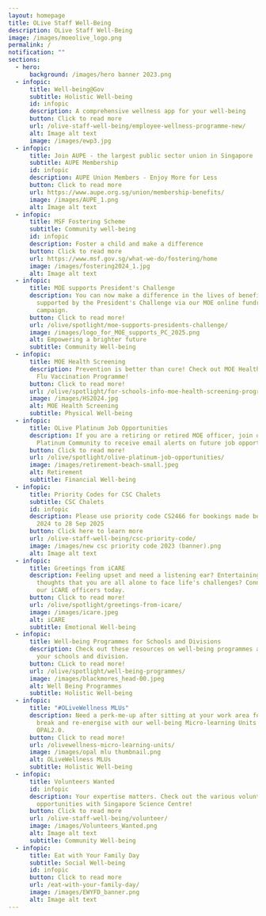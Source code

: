 ```yaml
---
layout: homepage
title: OLive Staff Well-Being
description: OLive Staff Well-Being
image: /images/moeolive_logo.png
permalink: /
notification: ""
sections:
  - hero:
      background: /images/hero banner 2023.png
  - infopic:
      title: Well-being@Gov
      subtitle: Holistic Well-being
      id: infopic
      description: A comprehensive wellness app for your well-being
      button: Click to read more
      url: /olive-staff-well-being/employee-wellness-programme-new/
      alt: Image alt text
      image: /images/ewp3.jpg
  - infopic:
      title: Join AUPE - the largest public sector union in Singapore
      subtitle: AUPE Membership
      id: infopic
      description: AUPE Union Members - Enjoy More for Less
      button: Click to read more
      url: https://www.aupe.org.sg/union/membership-benefits/
      image: /images/AUPE_1.png
      alt: Image alt text
  - infopic:
      title: MSF Fostering Scheme
      subtitle: Community well-being
      id: infopic
      description: Foster a child and make a difference
      button: Click to read more
      url: https://www.msf.gov.sg/what-we-do/fostering/home
      image: /images/fostering2024_1.jpg
      alt: Image alt text
  - infopic:
      title: MOE supports President's Challenge
      description: You can now make a difference in the lives of beneficiaries
        supported by the President's Challenge via our MOE online fundraising
        campaign.
      button: Click to read more!
      url: /olive/spotlight/moe-supports-presidents-challenge/
      image: /images/logo_for_MOE_supports_PC_2025.png
      alt: Empowering a brighter future
      subtitle: Community Well-being
  - infopic:
      title: MOE Health Screening
      description: Prevention is better than cure! Check out MOE Health Screening and
        Flu Vaccination Programme!
      button: Click to read more!
      url: /olive/spotlight/for-schools-info-moe-health-screening-programme/
      image: /images/HS2024.jpg
      alt: MOE Health Screening
      subtitle: Physical Well-being
  - infopic:
      title: OLive Platinum Job Opportunities
      description: If you are a retiring or retired MOE officer, join our OLive
        Platinum Community to receive email alerts on future job opportunities.
      button: Click to read more!
      url: /olive/spotlight/olive-platinum-job-opportunities/
      image: /images/retirement-beach-small.jpeg
      alt: Retirement
      subtitle: Financial Well-being
  - infopic:
      title: Priority Codes for CSC Chalets
      subtitle: CSC Chalets
      id: infopic
      description: Please use priority code CS2466 for bookings made between 29 Sep
        2024 to 28 Sep 2025
      button: Click here to learn more
      url: /olive-staff-well-being/csc-priority-code/
      image: /images/new csc priority code 2023 (banner).png
      alt: Image alt text
  - infopic:
      title: Greetings from iCARE
      description: Feeling upset and need a listening ear? Entertaining negative
        thoughts that you are all alone to face life's challenges? Connect with
        our iCARE officers today.
      button: Click to read more!
      url: /olive/spotlight/greetings-from-icare/
      image: /images/icare.jpeg
      alt: iCARE
      subtitle: Emotional Well-being
  - infopic:
      title: Well-being Programmes for Schools and Divisions
      description: Check out these resources on well-being programmes available for
        your schools and division.
      button: CLick to read more!
      url: /olive/spotlight/well-being-programmes/
      image: /images/blackmores_head-00.jpeg
      alt: Well Being Programmes
      subtitle: Holistic Well-being
  - infopic:
      title: "#OLiveWellness MLUs"
      description: Need a perk-me-up after sitting at your work area for hours? Take a
        break and re-energise with our well-being Micro-learning Units from
        OPAL2.0.
      button: Click to read more!
      url: /olivewellness-micro-learning-units/
      image: /images/opal mlu thumbnail.png
      alt: OLiveWellness MLUs
      subtitle: Holistic Well-being
  - infopic:
      title: Volunteers Wanted
      id: infopic
      description: Your expertise matters. Check out the various volunteering
        opportunities with Singapore Science Centre!
      button: Click to read more
      url: /olive-staff-well-being/volunteer/
      image: /images/Volunteers_Wanted.png
      alt: Image alt text
      subtitle: Community Well-being
  - infopic:
      title: Eat with Your Family Day
      subtitle: Social Well-being
      id: infopic
      button: Click to read more
      url: /eat-with-your-family-day/
      image: /images/EWYFD_banner.png
      alt: Image alt text
---
```

